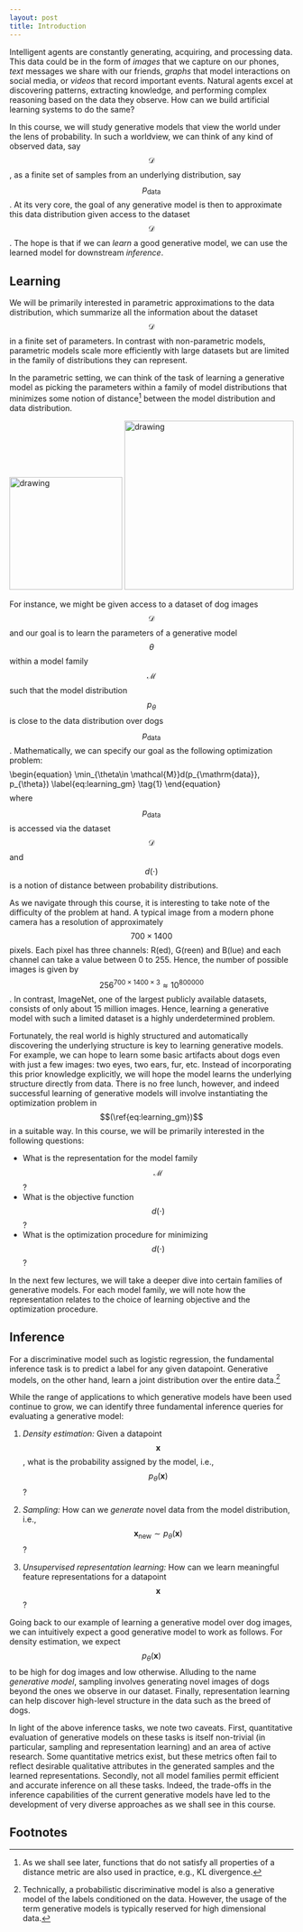 ```yaml
---
layout: post
title: Introduction
---
```


Intelligent agents are constantly generating, acquiring, and processing
data. This data could be in the form of *images* that we capture on our
phones, *text* messages we share with our friends, *graphs* that model
interactions on social media, or *videos* that record important events. Natural agents excel at discovering patterns, extracting
knowledge, and performing complex reasoning based on the data they observe. How
can we build artificial learning systems to do the same?

In this course, we will study generative models that view the world under the lens of probability.
In such a worldview, we can think of any kind of
observed data, say $$\mathcal{D}$$, as a finite set of samples from an
underlying distribution, say $$p_{\mathrm{data}}$$. At its very core, the
goal of any generative model is then to approximate this data
distribution given access to the dataset $$\mathcal{D}$$. The hope is that
if we can *learn* a good generative model, we can use the
learned model for downstream *inference*.

Learning
--------

We will be primarily interested in parametric approximations to the data
distribution, which summarize all the information about the dataset $$\mathcal{D}$$ in
a finite set of parameters. In contrast with non-parametric models,
parametric models scale more efficiently with large datasets but are
limited in the family of distributions they can represent.

In the parametric setting, we can think of the task of learning a
generative model as picking the parameters within a family of model
distributions that minimizes some notion of distance[^1] between the
model distribution and data distribution.
 
<img src="learning_1.png" alt="drawing" width="200" class="center"/>


<img src="learning_2.png" alt="drawing" width="300" class="center"/>
<!-- ![given](learning_1.png =100x20)
![goal](learning_2.png =100x20) -->


For instance, we might be given access to a dataset of dog images $$\mathcal{D}$$ and
our goal is to learn the parameters of  a generative model $$\theta$$ within a model family $$\mathcal{M}$$ such that
the model distribution $$p_\theta$$ is close to the data distribution over dogs
$$p_{\mathrm{data}}$$. Mathematically, we can specify our goal as the
following optimization problem: $$$$\begin{equation}
\min_{\theta\in \mathcal{M}}d(p_{\mathrm{data}}, p_{\theta})
\label{eq:learning_gm}
\tag{1}
\end{equation}$$$$where $$p_{\mathrm{data}}$$ is accessed via the dataset
$$\mathcal{D}$$ and $$d(\cdot)$$ is a notion of distance between probability distributions.

As we navigate through this course, it is interesting to take note of
the difficulty of the problem at hand. A typical image from a modern
phone camera has a resolution of approximately $$700 \times 1400$$ pixels.
Each pixel has three channels: R(ed), G(reen) and B(lue) and each
channel can take a value between 0 to 255. Hence, the number of possible
images is given by $$256^{700 \times 1400 \times 3}\approx 10 ^{800000}$$.
In contrast, ImageNet, one of the largest publicly available datasets,
consists of only about 15 million images. Hence, learning a generative
model with such a limited dataset is a highly underdetermined problem.

Fortunately, the real world is highly structured and automatically
discovering the underlying structure is key to learning generative
models. For example, we can hope to learn some basic artifacts about
dogs even with just a few images: two eyes, two ears, fur, etc. Instead
of incorporating this prior knowledge explicitly, we will hope the model
learns the underlying structure directly from data. There is no free
lunch, however, and indeed successful learning of generative models will
involve instantiating the optimization problem in
$$(\ref{eq:learning_gm})$$ in a suitable way. In this course, we will be
primarily interested in the following questions:

* What is the representation for the model family $$\mathcal{M}$$?
* What is the objective function $$d(\cdot)$$?
* What is the optimization procedure for minimizing $$d(\cdot)$$?

In the next few lectures, we will take a deeper dive into certain
families of generative models. For each model family, we will note how
the representation relates to the choice of learning objective
and the optimization procedure.

Inference
---------

For a discriminative model such as logistic regression, the fundamental
inference task is to predict a label for any given datapoint. Generative
models, on the other hand, learn a joint distribution over the entire
data.[^2]

While the range of applications to which generative models have been
used continue to grow, we can identify three fundamental inference
queries for evaluating a generative model:

1.  *Density estimation:* Given a datapoint $$\mathbf{x}$$, what is the
    probability assigned by the model, i.e., $$p_\theta(\mathbf{x})$$?

2.  *Sampling:* How can we *generate* novel data from the model
    distribution, i.e.,
    $$\mathbf{x}_{\mathrm{new}} \sim p_\theta(\mathbf{x})$$?

3.  *Unsupervised representation learning:* How can we learn meaningful
    feature representations for a datapoint $$\mathbf{x}$$?

Going back to our example of learning a generative model over dog
images, we can intuitively expect a good generative model to work as
follows. For density estimation, we expect $$p_\theta(\mathbf{x})$$ to be
high for dog images and low otherwise. Alluding to the name *generative
model*, sampling involves generating novel images of dogs beyond the
ones we observe in our dataset. Finally, representation learning can
help discover high-level structure in the data such as the breed of
dogs.

In light of the above inference tasks, we note two caveats. First,
quantitative evaluation of generative models on these tasks is itself
non-trivial (in particular, sampling and representation learning) and an
area of active research. Some quantitative metrics exist, but these
metrics often fail to reflect desirable qualitative attributes in the
generated samples and the learned representations. Secondly, not all
model families permit efficient and accurate inference on all these
tasks. Indeed, the trade-offs in the inference capabilities of the
current generative models have led to the development of very diverse approaches as
we shall see in this course.


## Footnotes

[^1]: As we shall see later, functions that do not satisfy all
    properties of a distance metric are also used in practice, e.g., KL
    divergence.

[^2]: Technically, a probabilistic discriminative model is also a
    generative model of the labels conditioned on the data. However, the
    usage of the term generative models is typically reserved for high
    dimensional data.
